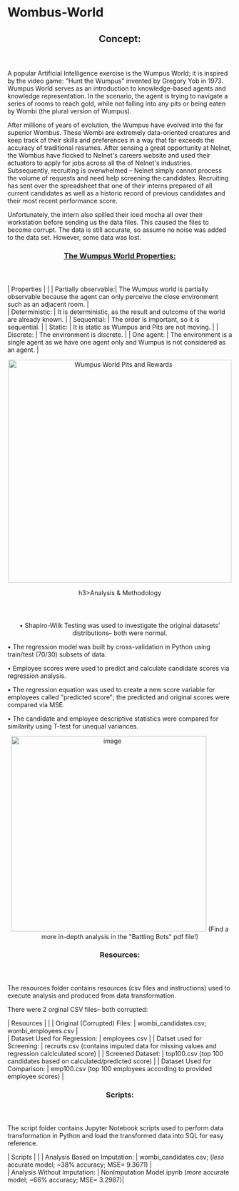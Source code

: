 # Wombus-World
<p align="center">
 <header>
   <h2>Concept:</h2>
 </header>
 </p>

   A popular Artificial Intelligence exercise is the Wumpus World; it is inspired by the video game: "Hunt the Wumpus" invented by Gregory Yob in 1973. Wumpus World serves as an introduction to knowledge-based agents and knowledge representation. In the scenario, the agent is trying to navigate a series of rooms to reach gold, while not falling into any pits or being eaten by Wombi (the plural version of Wumpus).
  
   After millions of years of evolution, the Wumpus have evolved into the far superior Wombus. These Wombi are extremely data-oriented creatures and keep track of their skills and preferences in a way that far exceeds the accuracy of traditional resumes. After sensing a great opportunity at Nelnet, the Wombus have flocked to Nelnet's careers website and used their actuators to apply for jobs across all the of Nelnet's industries. Subsequently, recruiting is overwhelmed – Nelnet simply cannot process the volume of requests and need help screening the candidates. Recruiting has sent over the spreadsheet that one of their interns prepared of all current candidates as well as a historic record of previous candidates and their most recent performance score.
  
   Unfortunately, the intern also spilled their iced mocha all over their workstation before sending us the data files. This caused the files to become corrupt. The data is still accurate, so assume no noise was added to the data set. However, some data was lost.
  
<p align="center">
<header>
                         <h3><a href="https://www.javatpoint.com/the-wumpus-world-in-artificial-intelligence">The Wumpus World Properties:</a></h3>
</header>
</p>
 
 
<p align="center">

| Properties |   | 
| Partially observable:| The Wumpus world is partially observable because the agent can only perceive the close environment such as an adjacent room.  |   
| Deterministic: | It is deterministic, as the result and outcome of the world are already known. | 
| Sequential: | The order is important, so it is sequential. | 
| Static: | It is static as Wumpus and Pits are not moving. | 
| Discrete:  | The environment is discrete. | 
| One agent: | The environment is a single agent as we have one agent only and Wumpus is not considered as an agent. | 

</p>


<p align="center">
<img width="500" src="https://repository-images.githubusercontent.com/254698189/4d035600-0afd-11eb-8052-a3f9a9d74041" alt="Wumpus World Pits and Rewards">
</p>
  
  
 <p align="center">
 <header>
 h3>Analysis & Methodology</h3>
 </header>
 </p>
 
 <p align="center">
• Shapiro-Wilk Testing was used to investigate the original datasets' distributions– both were normal. 

• The regression model was built by cross-validation in Python using train/test (70/30) subsets of data.
 
• Employee scores were used to predict and calculate candidate scores via regression analysis.

• The regression equation was used to create a new score variable for employees called "predicted score"; the predicted and original scores were compared via MSE.

• The candidate and employee descriptive statistics were compared for similarity using T-test for unequal variances. 

</p>

<p align="center">
 <img width="438" alt="image" src="https://user-images.githubusercontent.com/110564772/208702400-f7119199-13d0-4ed3-beb8-cd482ec55b07.png">
(Find a more in-depth analysis in the "Battling Bots" pdf file!)
</p> 
  
<p align="center">
 <header>
<h3>Resources:</h3>
 </header>
 </p>
 

The resources folder contains resources (csv files and instructions) used to execute analysis and produced from data transformation. 

<p align="center">

There were 2 orginal CSV files– both corrupted:

| Resources |   | 
| Original (Corrupted) Files: | wombi_candidates.csv; wombi_employees.csv |   
| Dataset Used for Regression: | employees.csv | 
| Datset used for Screening: | recruits.csv (contains imputed data for missing values and regression calclculated score) | 
| Screened Dataset: | top100.csv (top 100 candidates based on calculated/predicted score) | 
| Dataset Used for Comparison:  | emp100.csv (top 100 employees according to provided employee scores) | 

</p>


<p align="center">
 <header>
 <h3>Scripts:</h3>
 </header>
 </p>
 
The script folder contains Jupyter Notebook scripts used to perform data transformation in Python and load the transformed data into SQL for easy reference. 

| Scripts |   | 
| Analysis Based on Imputation: | wombi_candidates.csv; (*less* accurate model; ~38% accuracy; MSE= 9.3671) |   
| Analysis Without Imputation: | NonImputation Model.ipynb (*more* accurate model; ~66% accuracy; MSE= 3.2987)| 
